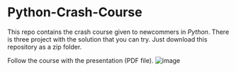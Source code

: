 # Python-Crash-Course
This repo contains the crash course given to newcommers in _Python_. There is three project with the solution that you can try. Just download this repository as a zip folder.

Follow the course with the presentation (PDF file).
![image](https://github.com/Laboratory-of-Vincent-Breton-Provencher/Python-Crash-Course/assets/64617022/5f5d2069-2474-4c1f-a566-9cf6d57d6914)
